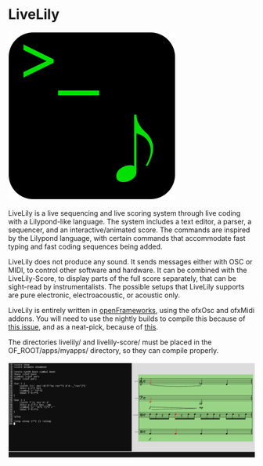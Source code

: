 # LiveLily
![LiveLily logo](images/livelily_logo_scaled.png?raw=true)
\
\
LiveLily is a live sequencing and live scoring system through live coding with a Lilypond-like language. The system includes a text editor, a parser, a sequencer, and an interactive/animated score. The commands are inspired by the Lilypond language, with certain commands that accommodate fast typing and fast coding sequences being added.

LiveLily does not produce any sound. It sends messages either with OSC or MIDI, to control other software and hardware. It can be combined with the LiveLily-Score, to display parts of the full score separately, that can be sight-read by instrumentalists. The possible setups that LiveLily supports are pure electronic, electroacoustic, or acoustic only.

LiveLily is entirely written in [openFrameworks], using the ofxOsc and ofxMidi addons. You will need to use the nightly builds to compile this because of [this issue], and as a neat-pick, because of [this].

The directories livelily/ and livelily-score/ must be placed in the OF_ROOT/apps/myapps/ directory, so they can compile properly.
\
\
![LiveLily screenshow](images/livelily_screenshot.png?raw=true)

[openFrameworks]: https://openframeworks.cc/
[this issue]: https://forum.openframeworks.cc/t/are-monospace-fonts-really-monospace/40358
[this]: https://forum.openframeworks.cc/t/how-to-set-a-custom-icon-for-an-app/41613

